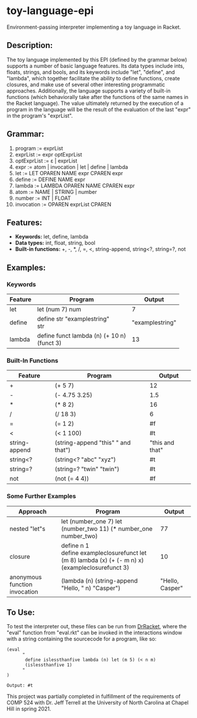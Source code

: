 # toy-language-epi
Environment-passing interpreter implementing a toy language in Racket.

## Description:
The toy language implemented by this EPI (defined by the grammar below) supports a number of basic language features. Its data types include ints, floats, strings, and bools, and its keywords include "let", "define", and "lambda", which together facilitate the ability to define functions, create closures, and make use of several other interesting programmatic approaches. Additionally, the language supports a variety of built-in functions (which behaviorally take after the functions of the same names in the Racket language). The value ultimately returned by the execution of a program in the language will be the result of the evaluation of the last "expr" in the program's "exprList".

## Grammar:
1. program := exprList
2. exprList := expr optExprList
3. optExprList := ɛ | exprList
4. expr := atom | invocation | let | define | lambda
5. let := LET OPAREN NAME expr CPAREN expr
6. define := DEFINE NAME expr
7. lambda := LAMBDA OPAREN NAME CPAREN expr
8. atom := NAME | STRING | number
9. number := INT | FLOAT
10. invocation := OPAREN exprList CPAREN

## Features:
- **Keywords:** let, define, lambda
- **Data types:** int, float, string, bool
- **Built-in functions:** +, -, *, /, =, <, string-append, string\<?, string=?, not

## Examples:

### Keywords
| Feature | Program | Output |
| - | - | - |
| let | let (num 7) num | 7 |
| define | define str "examplestring" <br/> str | "examplestring" |
| lambda | define funct lambda (n) (+ 10 n) <br/> (funct 3) | 13 |

### Built-In Functions
| Feature | Program | Output |
| - | - | - |
| + | (+ 5 7) | 12 |
| - | (- 4.75 3.25) | 1.5 |
| \* | (\* 8 2) | 16 |
| / | (/ 18 3) | 6 |
| = | (= 1 2) | #f |
| < | (< 1 100) | #t |
| string-append | (string-append "this" " and that") | "this and that" |
| string\<? | (string\<? "abc" "xyz") | #t |
| string=? | (string=? "twin" "twin") | #t |
| not | (not (= 4 4)) | #f |

### Some Further Examples
| Approach | Program | Output |
| - | - | - |
| nested "let"s | let (number_one 7) let (number_two 11) (* number_one number_two) | 77 |
| closure | define n 1 <br/> define exampleclosurefunct let (m 8) lambda (x) (+ (- m n) x) <br/> (exampleclosurefunct 3) | 10 |
| anonymous function invocation | (lambda (n) (string-append "Hello, " n) "Casper") | "Hello, Casper" |

## To Use:
To test the interpreter out, these files can be run from [DrRacket](https://racket-lang.org/), where the "eval" function from "eval.rkt" can be invoked in the interactions window with a string containing the sourcecode for a program, like so:

    (eval 
          "
           define islessthanfive lambda (n) let (m 5) (< n m)
           (islessthanfive 1)
          "
    )
    
    Output: #t


This project was partially completed in fulfillment of the requirements of COMP 524 with Dr. Jeff Terrell at the University of North Carolina at Chapel Hill in spring 2021.
